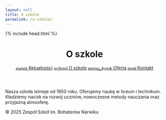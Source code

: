 ```yaml
---
layout: null
title: O szkole
permalink: /o-szkole/
---
```


<!DOCTYPE html>
<html lang="pl">
<head>
  {% include head.html %}
  <title>O szkole | {{ site.title }}</title>
</head>
<body>
  <header>
    <h1>O szkole</h1>
   <nav>
  <a href="{{ site.baseurl }}/aktualnosci"><i class="material-icons" style="vertical-align:middle;">event</i> Aktualności</a>
  <a href="{{ site.baseurl }}/o-szkole"><i class="material-icons" style="vertical-align:middle;">school</i> O szkole</a>
  <a href="{{ site.baseurl }}/oferta"><i class="material-icons" style="vertical-align:middle;">menu_book</i> Oferta</a>
  <a href="{{ site.baseurl }}/kontakt"><i class="material-icons" style="vertical-align:middle;">mail</i> Kontakt</a>
</nav>
  </header>
  <main>
    <section class="mdc-card">
      <p>
        Nasza szkoła istnieje od 1950 roku. Oferujemy naukę w liceum i technikum.  
        Kładziemy nacisk na rozwój uczniów, nowoczesne metody nauczania oraz przyjazną atmosferę.
      </p>
    </section>
  </main>
  <footer>
    &copy; 2025 Zespół Szkół im. Bohaterów Narwiku
  </footer>
</body>
</html>
